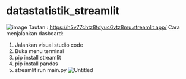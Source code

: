 # datastatistik_streamlit
![image](https://github.com/abiedrabbani/AnalisisData/assets/100586161/563b3399-9185-4cbf-853a-dcc8510d2f9a)
Tautan : https://h5v77chtz8tdyuc6vtz8mu.streamlit.app/
Cara menjalankan dasboard:
1. Jalankan visual studio code
2. Buka menu terminal
3. pip install streamlit
4. pip install pandas 
5. streamlit run main.py
![Untitled](https://github.com/abiedrabbani/AnalisisData/assets/100586161/6aaf5f48-a57a-4fde-9150-dbaccaaffed2)
